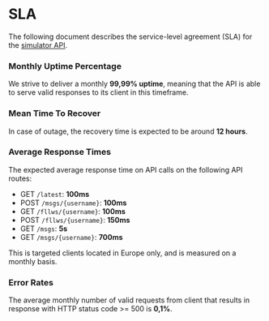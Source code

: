 # SLA

The following document describes the service-level agreement (SLA) for the [simulator API](http://157.245.27.128:5001/).

### Monthly Uptime Percentage

We strive to deliver a monthly **99,99% uptime**, meaning that the API is able to serve valid responses to its client in this timeframe.

### Mean Time To Recover

In case of outage, the recovery time is expected to be around **12 hours**.

### Average Response Times

The expected average response time on API calls on the following API routes:
- GET `/latest`: **100ms**
- POST `/msgs/{username}`: **100ms**
- GET `/fllws/{username}`: **100ms**
- POST `/fllws/{username}`: **150ms**
- GET `/msgs`: **5s**
- GET `/msgs/{username}`: **700ms**

This is targeted clients located in Europe only, and is measured on a monthly basis.

### Error Rates

The average monthly number of valid requests from client that results in response with HTTP status code >= 500 is **0,1%**.
